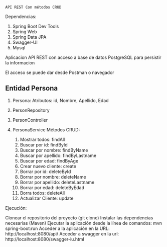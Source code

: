     API REST Con métodos CRUD
Dependencias:
1. Spring Boot Dev Tools
2. Spring Web
3. Spring Data JPA
4. Swagger-UI
5. Mysql

Aplicacion API REST con acceso a base de datos PostgreSQL para persistir la informacion

El acceso se puede dar desde Postman o navegador

## Entidad Persona
1. Persona:
Atributos:
id,
Nombre,
Apellido,
Edad

2. PersonRepository
3. PersonController
4. PersonaService
    Métodos CRUD:
   1. Mostrar todos: findAll
   2. Buscar por id: findById
   3. Buscar por nombre: findByName
   4. Buscar por apellido: findByLastname
   5. Buscar por edad: findByAge
   6. Crear nuevo cliente: create
   7. Borrar por id: deleteById
   8. Borrar por nombre: deleteName
   9. Borrar por apellido: deleteLastname
   10. Borrar por edad: deleteByEdad
   11. Borra todos: deleteAll
   12. Actualizar Cliente: update
  
Ejecución:

Clonear el repositorio del proyecto (git clone)
Instalar las dependencias necesarias (Maven)
Ejecutar la aplicación desde la línea de comandos: mvn spring-boot:run
Acceder a la aplicación en la URL: http://localhost:8080/api/
Acceder a swagger en la url: http://localhost:8080/swagger-iu.html 
